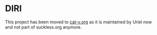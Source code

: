 DIRI
====
This project has been moved to [cat-v.org](http://repo.cat-v.org/diri/) as it is maintained by Uriel now and not part of suckless.org anymore.


